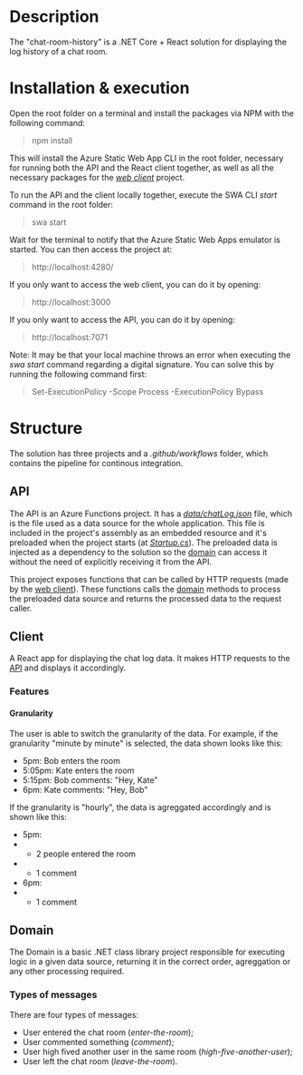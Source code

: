 # Description
The "chat-room-history" is a .NET Core + React solution for displaying the log history of a chat room. 

# Installation & execution
Open the root folder on a terminal and install the packages via NPM with the following command:
> npm install

This will install the Azure Static Web App CLI in the root folder, necessary for running both the API and the React client together, as well as all the necessary packages for the [_web client_](#client) project.

To run the API and the client locally together, execute the SWA CLI _start_ command in the root folder:
> swa start

Wait for the terminal to notify that the Azure Static Web Apps emulator is started. You can then access the project at:
> http://localhost:4280/

If you only want to access the web client, you can do it by opening:
> http://localhost:3000

If you only want to access the API, you can do it by opening:
> http://localhost:7071

Note:
It may be that your local machine throws an error when executing the _swa start_ command regarding a digital signature. You can solve this by running the following command first:
> Set-ExecutionPolicy -Scope Process -ExecutionPolicy Bypass

# Structure
The solution has three projects and a _.github/workflows_ folder, which contains the pipeline for continous integration.

## API
The API is an Azure Functions project. It has a [_data/chatLog.json_](https://github.com/brunoccst/chat-room-history/tree/main/API/data) file, which is the file used as a data source for the whole application. This file is included in the project's assembly as an embedded resource and it's preloaded when the project starts (at [_Startup.cs_](https://github.com/brunoccst/chat-room-history/blob/main/API/Startup.cs)). The preloaded data is injected as a dependency to the solution so the [domain](#domain) can access it without the need of explicitly receiving it from the API.

This project exposes functions that can be called by HTTP requests (made by the [web client](#client)). These functions calls the [domain](#domain) methods to process the preloaded data source and returns the processed data to the request caller.

## Client
A React app for displaying the chat log data. It makes HTTP requests to the [API](#api) and displays it accordingly.

### Features

#### Granularity

The user is able to switch the granularity of the data.
For example, if the granularity "minute by minute" is selected, the data shown looks like this:
* 5pm: Bob enters the room
* 5:05pm: Kate enters the room
* 5:15pm: Bob comments: "Hey, Kate"
* 6pm: Kate comments: "Hey, Bob"

If the granularity is "hourly", the data is agreggated accordingly and is shown like this:
* 5pm:
* * 2 people entered the room
* * 1 comment
* 6pm:
* * 1 comment

## Domain
The Domain is a basic .NET class library project responsible for executing logic in a given data source, returning it in the correct order, agreggation or any other processing required.

### Types of messages
There are four types of messages:

* User entered the chat room (_enter-the-room_);
* User commented something (_comment_);
* User high fived another user in the same room (_high-five-another-user_);
* User left the chat room (_leave-the-room_).